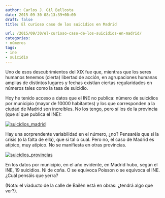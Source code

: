 ```yaml
---
author: Carlos J. Gil Bellosta
date: 2015-09-30 08:13:39+00:00
draft: false
title: El curioso caso de los suicidios en Madrid

url: /2015/09/30/el-curioso-caso-de-los-suicidios-en-madrid/
categories:
- números
tags:
- ine
- suicidio
---
```


Uno de esos descubrimientos del XIX fue que, mientras que los seres humanos tenemos (cierta) libertad de acción, en agrupaciones humanas amplias de distintos lugares y fechas existían ciertas regularidades en números tales como la tasa de suicidio.

Hoy he tenido acceso a datos que el INE no publica: número de suicidios por municipio (mayor de 10000 habitantes) y los que corresponden a la ciudad de Madrid son increíbles. No los tengo, pero sí los de la provincia (que sí que publica el INE):

[![suicidios_madrid](/wp-uploads/2015/09/suicidios_madrid.png)
](/wp-uploads/2015/09/suicidios_madrid.png)

Hay una sorprendente variabilidad en el número, ¿no? Pensaréis que si la crisis (o la falta de ella), que si tal o cual. Pero no, el caso de Madrid es atípico, muy atípico. No se manifiesta en otras provincias.

[![suicidios_provincias](/wp-uploads/2015/09/suicidios_provincias.png)
](/wp-uploads/2015/09/suicidios_provincias.png)

En los datos por municipio, en el año evidente, en Madrid hubo, según el INE, 19 suicidios. Ni de coña. O se equivoca Poisson o se equivoca el INE. ¿Cuál pensáis que yerra?

(Nota: el viaducto de la calle de Bailén está en obras: ¿tendrá algo que ver?).





